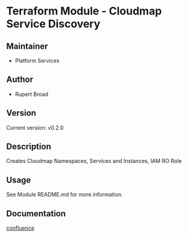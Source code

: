 # Terraform Module - Cloudmap Service Discovery

## Maintainer

* Platform Services

## Author

* Rupert Broad

## Version

Current version: v0.2.0

## Description

Creates Cloudmap Namespaces, Services and Instances, IAM RO Role

## Usage

See Module README.md for more information.

## Documentation

[confluence](https://ohpendev.atlassian.net/wiki/spaces/CCE/pages/2062320795/Terraform+Modules)